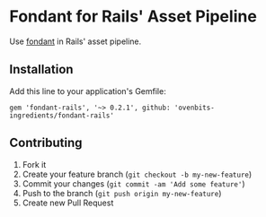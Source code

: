 # Fondant for Rails' Asset Pipeline

Use [fondant](https://github.com/ovenbits-ingredients/fondant) in Rails' asset pipeline.

## Installation

Add this line to your application's Gemfile:

    gem 'fondant-rails', '~> 0.2.1', github: 'ovenbits-ingredients/fondant-rails'

## Contributing

1. Fork it
2. Create your feature branch (`git checkout -b my-new-feature`)
3. Commit your changes (`git commit -am 'Add some feature'`)
4. Push to the branch (`git push origin my-new-feature`)
5. Create new Pull Request
